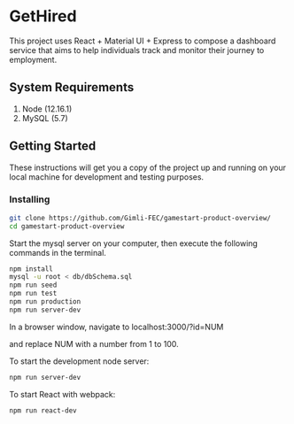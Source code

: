 # GetHired

This project uses React + Material UI + Express to compose a dashboard service that aims to help individuals track and monitor their journey to employment.




## System Requirements

1. Node (12.16.1)
2. MySQL (5.7)

## Getting Started

These instructions will get you a copy of the project up and running on your local machine for development and testing purposes.


### Installing

```sh
git clone https://github.com/Gimli-FEC/gamestart-product-overview/
cd gamestart-product-overview
```

Start the mysql server on your computer, then execute the following commands in the terminal.

```sh
npm install
mysql -u root < db/dbSchema.sql
npm run seed
npm run test
npm run production
npm run server-dev
```
In a browser window, navigate to localhost:3000/?id=NUM

and replace NUM with a number from 1 to 100.

To start the development node server:
```sh
npm run server-dev
```
To start React with webpack:
```sh
npm run react-dev
```
